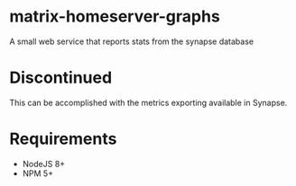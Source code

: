 # matrix-homeserver-graphs
A small web service that reports stats from the synapse database

# Discontinued

This can be accomplished with the metrics exporting available in Synapse.

# Requirements

* NodeJS 8+
* NPM 5+
